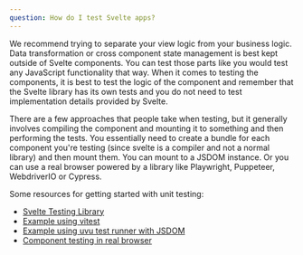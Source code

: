 ```yaml
---
question: How do I test Svelte apps?
---
```


We recommend trying to separate your view logic from your business logic. Data transformation or cross component state management is best kept outside of Svelte components. You can test those parts like you would test any JavaScript functionality that way. When it comes to testing the components, it is best to test the logic of the component and remember that the Svelte library has its own tests and you do not need to test implementation details provided by Svelte.

There are a few approaches that people take when testing, but it generally involves compiling the component and mounting it to something and then performing the tests. You essentially need to create a bundle for each component you're testing (since svelte is a compiler and not a normal library) and then mount them. You can mount to a JSDOM instance. Or you can use a real browser powered by a library like Playwright, Puppeteer, WebdriverIO or Cypress.

Some resources for getting started with unit testing:
- [Svelte Testing Library](https://testing-library.com/docs/svelte-testing-library/example/)
- [Example using vitest](https://github.com/vitest-dev/vitest/tree/main/examples/svelte)
- [Example using uvu test runner with JSDOM](https://github.com/lukeed/uvu/tree/master/examples/svelte)
- [Component testing in real browser](https://webdriver.io/docs/component-testing/svelte)
